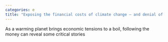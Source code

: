 ```yaml
---
categories: e
title: "Exposing the financial costs of climate change – and denial of the climate crisis"
---
```

As a warming planet brings economic tensions to a boil, following the money can reveal some critical stories